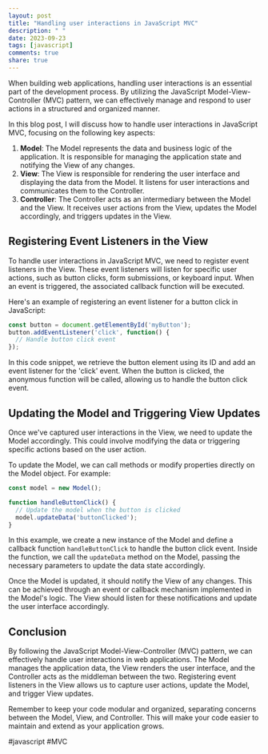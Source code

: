 ```yaml
---
layout: post
title: "Handling user interactions in JavaScript MVC"
description: " "
date: 2023-09-23
tags: [javascript]
comments: true
share: true
---
```


When building web applications, handling user interactions is an essential part of the development process. By utilizing the JavaScript Model-View-Controller (MVC) pattern, we can effectively manage and respond to user actions in a structured and organized manner.

In this blog post, I will discuss how to handle user interactions in JavaScript MVC, focusing on the following key aspects:

1. **Model**: The Model represents the data and business logic of the application. It is responsible for managing the application state and notifying the View of any changes.
2. **View**: The View is responsible for rendering the user interface and displaying the data from the Model. It listens for user interactions and communicates them to the Controller.
3. **Controller**: The Controller acts as an intermediary between the Model and the View. It receives user actions from the View, updates the Model accordingly, and triggers updates in the View.

## Registering Event Listeners in the View

To handle user interactions in JavaScript MVC, we need to register event listeners in the View. These event listeners will listen for specific user actions, such as button clicks, form submissions, or keyboard input. When an event is triggered, the associated callback function will be executed.

Here's an example of registering an event listener for a button click in JavaScript:

```javascript
const button = document.getElementById('myButton');
button.addEventListener('click', function() {
  // Handle button click event
});
```

In this code snippet, we retrieve the button element using its ID and add an event listener for the 'click' event. When the button is clicked, the anonymous function will be called, allowing us to handle the button click event.

## Updating the Model and Triggering View Updates

Once we've captured user interactions in the View, we need to update the Model accordingly. This could involve modifying the data or triggering specific actions based on the user action.

To update the Model, we can call methods or modify properties directly on the Model object. For example:

```javascript
const model = new Model();

function handleButtonClick() {
  // Update the model when the button is clicked
  model.updateData('buttonClicked');
}
```

In this example, we create a new instance of the Model and define a callback function `handleButtonClick` to handle the button click event. Inside the function, we call the `updateData` method on the Model, passing the necessary parameters to update the data state accordingly.

Once the Model is updated, it should notify the View of any changes. This can be achieved through an event or callback mechanism implemented in the Model's logic. The View should listen for these notifications and update the user interface accordingly.

## Conclusion

By following the JavaScript Model-View-Controller (MVC) pattern, we can effectively handle user interactions in web applications. The Model manages the application data, the View renders the user interface, and the Controller acts as the middleman between the two. Registering event listeners in the View allows us to capture user actions, update the Model, and trigger View updates.

Remember to keep your code modular and organized, separating concerns between the Model, View, and Controller. This will make your code easier to maintain and extend as your application grows.

#javascript #MVC